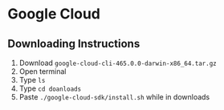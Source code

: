 # Google Cloud

## Downloading Instructions
1. Download `google-cloud-cli-465.0.0-darwin-x86_64.tar.gz`
2. Open terminal
3. Type `ls`
4. Type `cd doanloads`
5. Paste `./google-cloud-sdk/install.sh` while in downloads
